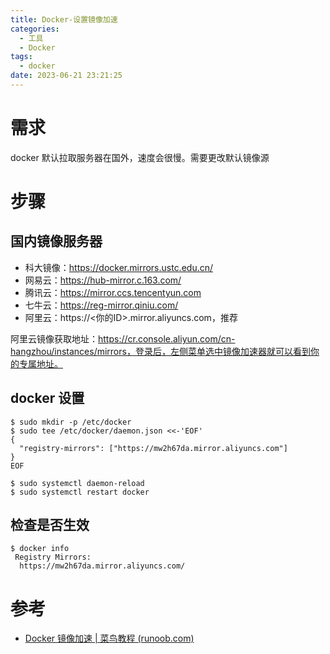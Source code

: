 ```yaml
---
title: Docker-设置镜像加速
categories:
  - 工具
  - Docker
tags:
  - docker
date: 2023-06-21 23:21:25
---
```


# 需求

docker 默认拉取服务器在国外，速度会很慢。需要更改默认镜像源

# 步骤

## 国内镜像服务器

* 科大镜像：https://docker.mirrors.ustc.edu.cn/
* 网易云：https://hub-mirror.c.163.com/
* 腾讯云：https://mirror.ccs.tencentyun.com
* 七牛云：https://reg-mirror.qiniu.com/
* 阿里云：https://<你的ID>.mirror.aliyuncs.com，推荐

阿里云镜像获取地址：https://cr.console.aliyun.com/cn-hangzhou/instances/mirrors，登录后，左侧菜单选中镜像加速器就可以看到你的专属地址。



## docker 设置

```
$ sudo mkdir -p /etc/docker
$ sudo tee /etc/docker/daemon.json <<-'EOF'
{
  "registry-mirrors": ["https://mw2h67da.mirror.aliyuncs.com"]
}
EOF

$ sudo systemctl daemon-reload
$ sudo systemctl restart docker
```



## 检查是否生效

```
$ docker info
 Registry Mirrors:
  https://mw2h67da.mirror.aliyuncs.com/
```

# 参考

* [Docker 镜像加速 | 菜鸟教程 (runoob.com)](https://www.runoob.com/docker/docker-mirror-acceleration.html)
